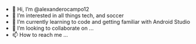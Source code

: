 - 👋 Hi, I’m @alexanderocampo12
- 👀 I’m interested in all things tech, and soccer
- 🌱 I’m currently learning to code and getting familiar with Android Studio
- 💞️ I’m looking to collaborate on ...
- 📫 How to reach me ...

<!---
alexanderocampo12/alexanderocampo12 is a ✨ special ✨ repository because its `README.md` (this file) appears on your GitHub profile.
You can click the Preview link to take a look at your changes.
--->
